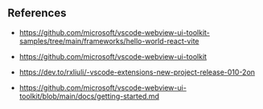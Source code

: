 ## References

- https://github.com/microsoft/vscode-webview-ui-toolkit-samples/tree/main/frameworks/hello-world-react-vite

- https://github.com/microsoft/vscode-webview-ui-toolkit
- https://dev.to/rxliuli/-vscode-extensions-new-project-release-010-2on
- https://github.com/microsoft/vscode-webview-ui-toolkit/blob/main/docs/getting-started.md
